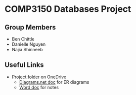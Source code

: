 # COMP3150 Databases Project

## Group Members
* Ben Chittle
* Danielle Nguyen
* Najia Shinneeb

## Useful Links
* [Project folder](https://uwin365-my.sharepoint.com/:f:/r/personal/shinnee_uwindsor_ca/Documents/COMP3150/COMP3150%20Project?csf=1&web=1&e=RHiZIe) on OneDrive
  * [Diagrams.net doc](https://app.diagrams.net/#G1GDGnpofLce34b6SFvPAYRLueFyjcD2jp) for ER diagrams
  * [Word doc](https://uwin365-my.sharepoint.com/:w:/r/personal/shinnee_uwindsor_ca/Documents/COMP3150/COMP3150%20Project/Project%20notes.docx?d=wa9eb69d8527442c08fc8d53d8fc135e4&csf=1&web=1&e=Novhb0) for notes
